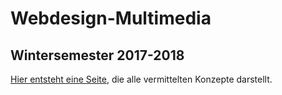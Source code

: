 # Webdesign-Multimedia

## Wintersemester 2017-2018

[Hier entsteht eine Seite](https://thames1990.github.io/webdesign-multimedia-2017-2018/), die alle vermittelten Konzepte darstellt.
